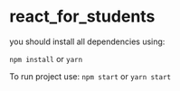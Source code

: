 # react_for_students
you should install all dependencies using:

```npm install```
or
```yarn```

To run project use:
```npm start``` 
or 
```yarn start```

